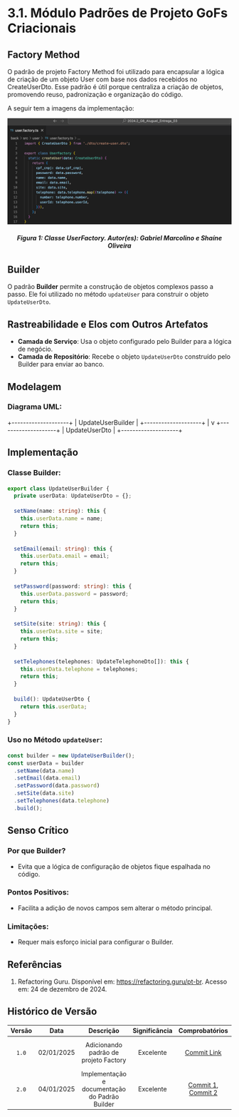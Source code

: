 # 3.1. Módulo Padrões de Projeto GoFs Criacionais

<!-- Foco_01: Padrões de Projeto GoFs Criacionais

Entrega Mínima: 1 Padrão GoF Criacional, com nível de modelagem e nível de implementação evidenciados (ou seja, código rodando e hospedado no repositório do projeto).

Apresentação (em sala) explicando o GoF Criacional, com: (i) rastro claro aos membros participantes (MOSTRAR QUADRO DE PARTICIPAÇÕES & COMMITS); (ii) justificativas & senso crítico sobre o padrão GOF criacional, e (iii) comentários gerais sobre o trabalho em equipe. Tempo da Apresentação: +/- 5min. Recomendação: Apresentar diretamente via Wiki ou GitPages do Projeto. Baixar os conteúdos com antecedência, evitando problemas de internet no momento de exposição nas Dinâmicas de Avaliação.

A Wiki ou GitPages do Projeto deve conter um tópico dedicado ao Módulo Padrões de Projeto GoFs Criacionais, com 1 padrão GoF Criacional (modelagem & implementação), histórico de versões, referências, e demais detalhamentos gerados pela equipe nesse escopo.

Demais orientações disponíveis nas Diretrizes (vide Moodle). -->


## Factory Method

O padrão de projeto Factory Method foi utilizado para encapsular a lógica de criação de um objeto User com base nos dados recebidos no CreateUserDto. Esse padrão é útil porque centraliza a criação de objetos, promovendo reuso, padronização e organização do código.

A seguir tem a imagens da implementação:

<div style="text-align: center;">
    <img src="./image/classe-user-factory.png" alt="Classe UserFactory">
</div>
<figcaption align='center'>
    <h6><b>Figura 1: Classe UserFactory. Autor(es): Gabriel Marcolino e Shaíne Oliveira</h6></b>
</figcaption>

## Builder

O padrão **Builder** permite a construção de objetos complexos passo a passo. Ele foi utilizado no método `updateUser` para construir o objeto `UpdateUserDto`.

## Rastreabilidade e Elos com Outros Artefatos
- **Camada de Serviço**: Usa o objeto configurado pelo Builder para a lógica de negócio.
- **Camada de Repositório**: Recebe o objeto `UpdateUserDto` construído pelo Builder para enviar ao banco.

## Modelagem
### Diagrama UML:

+--------------------+ | UpdateUserBuilder | +--------------------+ | v +--------------------+ | UpdateUserDto | +--------------------+

## Implementação
### Classe Builder:
```typescript
export class UpdateUserBuilder {
  private userData: UpdateUserDto = {};

  setName(name: string): this {
    this.userData.name = name;
    return this;
  }

  setEmail(email: string): this {
    this.userData.email = email;
    return this;
  }

  setPassword(password: string): this {
    this.userData.password = password;
    return this;
  }

  setSite(site: string): this {
    this.userData.site = site;
    return this;
  }

  setTelephones(telephones: UpdateTelephoneDto[]): this {
    this.userData.telephone = telephones;
    return this;
  }

  build(): UpdateUserDto {
    return this.userData;
  }
}
```

### Uso no Método `updateUser`:
```typescript
const builder = new UpdateUserBuilder();
const userData = builder
  .setName(data.name)
  .setEmail(data.email)
  .setPassword(data.password)
  .setSite(data.site)
  .setTelephones(data.telephone)
  .build();
```

## Senso Crítico
### Por que Builder?
- Evita que a lógica de configuração de objetos fique espalhada no código.

### Pontos Positivos:
- Facilita a adição de novos campos sem alterar o método principal.

### Limitações:
- Requer mais esforço inicial para configurar o Builder.

## Referências

1. Refactoring Guru. Disponível em: <https://refactoring.guru/pt-br>. Acesso em: 24 de dezembro de 2024.

## Histórico de Versão

| Versão |    Data    |           Descrição           | Significância |   Comprobatórios      |     Autor(es)         |
| :----: | :--------: | :---------------------------: | :-----------: | :-------------------: | :--------------------:|
| `1.0`  | 02/01/2025 | Adicionando padrão de projeto Factory | Excelente     | [Commit Link](#)    | [Gabriel Marcolino](https://github.com/GabrielMR360), [Shaíne Oliveira](https://github.com/ShaineOliveira) |
| `2.0`  | 04/01/2025 | Implementação e documentação do Padrão Builder | Excelente     | [Commit 1](https://github.com/UnBArqDsw2024-2/2024.2_G8_Aluguel_Entrega_03/commit/60b8208865e6fb2a48aacddb45632e8affe1d98c), [Commit 2](https://github.com/UnBArqDsw2024-2/2024.2_G8_Aluguel_Entrega_03/commit/71e0f3009d39e773595072aa7c29b60c993c35d4)    | [Arthur Gabriel](https://github.com/ArthurGabrieel), [Miguel Moreira](https://github.com/EhOMiguel) |
